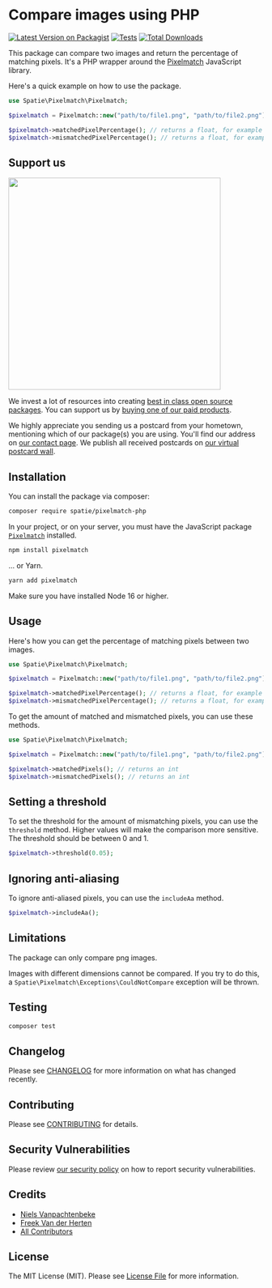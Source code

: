 # Compare images using PHP

[![Latest Version on Packagist](https://img.shields.io/packagist/v/spatie/pixelmatch-php.svg?style=flat-square)](https://packagist.org/packages/spatie/pixelmatch-php)
[![Tests](https://img.shields.io/github/actions/workflow/status/spatie/pixelmatch-php/run-tests.yml?branch=main&label=tests&style=flat-square)](https://github.com/spatie/pixelmatch-php/actions/workflows/run-tests.yml)
[![Total Downloads](https://img.shields.io/packagist/dt/spatie/pixelmatch-php.svg?style=flat-square)](https://packagist.org/packages/spatie/pixelmatch-php)

This package can compare two images and return the percentage of matching pixels. It's a PHP wrapper around the [Pixelmatch](https://github.com/mapbox/pixelmatch) JavaScript library.

Here's a quick example on how to use the package.

```php
use Spatie\Pixelmatch\Pixelmatch;

$pixelmatch = Pixelmatch::new("path/to/file1.png", "path/to/file2.png");

$pixelmatch->matchedPixelPercentage(); // returns a float, for example 97.5
$pixelmatch->mismatchedPixelPercentage(); // returns a float, for example 2.5
```

## Support us

[<img src="https://github-ads.s3.eu-central-1.amazonaws.com/pixelmatch-php.jpg?t=1" width="419px" />](https://spatie.be/github-ad-click/pixelmatch-php)

We invest a lot of resources into creating [best in class open source packages](https://spatie.be/open-source). You can support us by [buying one of our paid products](https://spatie.be/open-source/support-us).

We highly appreciate you sending us a postcard from your hometown, mentioning which of our package(s) you are using. You'll find our address on [our contact page](https://spatie.be/about-us). We publish all received postcards on [our virtual postcard wall](https://spatie.be/open-source/postcards).

## Installation

You can install the package via composer:

```bash
composer require spatie/pixelmatch-php
```

In your project, or on your server, you must have the JavaScript package [`Pixelmatch`](https://github.com/mapbox/Pixelmatch) installed.

```bash
npm install pixelmatch
```

... or Yarn.

```bash
yarn add pixelmatch
```

Make sure you have installed Node 16 or higher.

## Usage

Here's how you can get the percentage of matching pixels between two images.

```php
use Spatie\Pixelmatch\Pixelmatch;

$pixelmatch = Pixelmatch::new("path/to/file1.png", "path/to/file2.png");

$pixelmatch->matchedPixelPercentage(); // returns a float, for example 97.5
$pixelmatch->mismatchedPixelPercentage(); // returns a float, for example 2.5
```

To get the amount of matched and mismatched pixels, you can use these methods.

```php
use Spatie\Pixelmatch\Pixelmatch;

$pixelmatch = Pixelmatch::new("path/to/file1.png", "path/to/file2.png");

$pixelmatch->matchedPixels(); // returns an int
$pixelmatch->mismatchedPixels(); // returns an int
```

## Setting a threshold

To set the threshold for the amount of mismatching pixels, you can use the `threshold` method. Higher values will make the comparison more sensitive. The threshold should be between 0 and 1. 

```php
$pixelmatch->threshold(0.05);
```

## Ignoring anti-aliasing

To ignore anti-aliased pixels, you can use the `includeAa` method.

```php
$pixelmatch->includeAa();
```

## Limitations

The package can only compare png images.

Images with different dimensions cannot be compared. If you try to do this, a `Spatie\Pixelmatch\Exceptions\CouldNotCompare` exception will be thrown.

## Testing

```bash
composer test
```

## Changelog

Please see [CHANGELOG](CHANGELOG.md) for more information on what has changed recently.

## Contributing

Please see [CONTRIBUTING](https://github.com/spatie/.github/blob/main/CONTRIBUTING.md) for details.

## Security Vulnerabilities

Please review [our security policy](../../security/policy) on how to report security vulnerabilities.

## Credits

- [Niels Vanpachtenbeke](https://github.com/nielsvanpach)
- [Freek Van der Herten](https://github.com/freekmurze)
- [All Contributors](../../contributors)

## License

The MIT License (MIT). Please see [License File](LICENSE.md) for more information.
